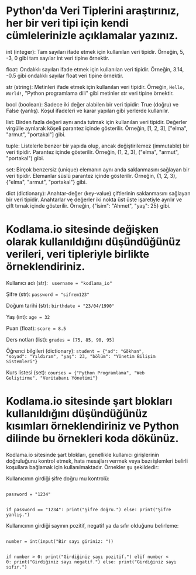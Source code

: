 # Python'da Veri Tiplerini araştırınız, her bir veri tipi için kendi cümlelerinizle açıklamalar yazınız.

int (integer): Tam sayıları ifade etmek için kullanılan veri tipidir. Örneğin, 5, -3, 0 gibi tam sayılar int veri tipine örnektir.

float: Ondalıklı sayıları ifade etmek için kullanılan veri tipidir. Örneğin, 3.14, -0.5 gibi ondalıklı sayılar float veri tipine örnektir.

str (string): Metinleri ifade etmek için kullanılan veri tipidir. Örneğin, <code>Hello, World!</code>, "Python programlama dili" gibi metinler str veri tipine örnektir.

bool (boolean): Sadece iki değer alabilen bir veri tipidir: True (doğru) ve False (yanlış). Koşul ifadeleri ve karar yapıları gibi yerlerde kullanılır.

list: Birden fazla değeri aynı anda tutmak için kullanılan veri tipidir. Değerler virgülle ayrılarak köşeli parantez içinde gösterilir. Örneğin, [1, 2, 3], ["elma", "armut", "portakal"] gibi.

tuple: Listelerle benzer bir yapıda olup, ancak değiştirilemez (immutable) bir veri tipidir. Parantez içinde gösterilir. Örneğin, (1, 2, 3), ("elma", "armut", "portakal") gibi.

set: Birçok benzersiz (unique) elemanın aynı anda saklanmasını sağlayan bir veri tipidir. Elemanlar süslü parantez içinde gösterilir. Örneğin, {1, 2, 3}, {"elma", "armut", "portakal"} gibi.

dict (dictionary): Anahtar-değer (key-value) çiftlerinin saklanmasını sağlayan bir veri tipidir. Anahtarlar ve değerler iki nokta üst üste işaretiyle ayrılır ve çift tırnak içinde gösterilir. Örneğin, {"isim": "Ahmet", "yaş": 25} gibi.

# Kodlama.io sitesinde değişken olarak kullanıldığını düşündüğünüz verileri, veri tipleriyle birlikte örneklendiriniz.

Kullanıcı adı (str):
<code> username = "kodlama_io" </code>

Şifre (str):
<code>password = "sifrem123"</code>

Doğum tarihi (str):
<code>birthdate = "23/04/1990"</code>

Yaş (int):
<code>age = 32</code>

Puan (float):
<code>score = 8.5</code>

Ders notları (list):
<code>grades = [75, 85, 90, 95]</code>

Öğrenci bilgileri (dictionary):
<code>student = {"ad": "Gökhan", "soyad": "Yıldırım", "yaş": 23, "bölüm": "Yönetim Bilişim Sistemleri"}</code>

Kurs listesi (set):
<code>courses = {"Python Programlama", "Web Geliştirme", "Veritabanı Yönetimi"}</code>

# Kodlama.io sitesinde şart blokları kullanıldığını düşündüğünüz kısımları örneklendiriniz ve Python dilinde bu örnekleri koda dökünüz.

Kodlama.io sitesinde şart blokları, genellikle kullanıcı girişlerinin doğruluğunu kontrol etmek, hata mesajları vermek veya bazı işlemleri belirli koşullara bağlamak için kullanılmaktadır. Örnekler şu şekildedir:

Kullanıcının girdiği şifre doğru mu kontrolü:

<code>
password = "1234"

if password == "1234":
print("Şifre doğru.")
else:
print("Şifre yanlış.")
</code>

Kullanıcının girdiği sayının pozitif, negatif ya da sıfır olduğunu belirleme:

<code>
number = int(input("Bir sayı giriniz: "))

if number > 0:
print("Girdiğiniz sayı pozitif.")
elif number < 0:
print("Girdiğiniz sayı negatif.")
else:
print("Girdiğiniz sayı sıfır.")
</code>
